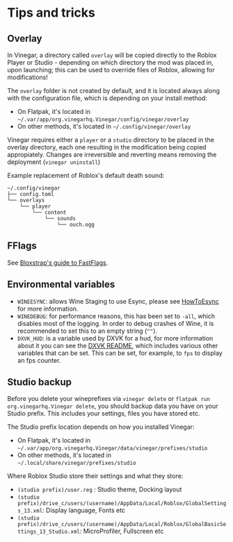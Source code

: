 # Tips and tricks

## Overlay

In Vinegar, a directory called `overlay` will be copied directly to the Roblox Player or Studio - depending on which directory the mod was placed in, upon launching; this can be used to override files of Roblox, allowing for modifications!

The `overlay` folder is not created by default, and it is located always along with the configuration file, which is depending on your install method:

- On Flatpak, it's located in `~/.var/app/org.vinegarhq.Vinegar/config/vinegar/overlay`
- On other methods, it's located in `~/.config/vinegar/overlay`

Vinegar requires either a `player` or a `studio` directory to be placed in the overlay directory, each one resulting in the modification being copied appropiately. Changes are irreversible and reverting means removing the deployment (`vinegar uninstall`)

Example replacement of Roblox's default death sound:

```
~/.config/vinegar
├── config.toml
└── overlays
    └── player
        └── content
            └── sounds
                └── ouch.ogg
```

## FFlags

See [Bloxstrap's guide to FastFlags](https://github.com/pizzaboxer/bloxstrap/wiki/A-guide-to-FastFlags).

## Environmental variables

- `WINEESYNC`: allows Wine Staging to use Esync, please see [HowToEsync](https://github.com/lutris/docs/blob/master/HowToEsync.md) for more information.
- `WINEDEBUG`: for performance reasons, this has been set to `-all`, which disables most of the logging. In order to debug crashes of Wine, it is recommended to set this to an empty string (`""`).
- `DXVK_HUD`: is a variable used by DXVK for a hud, for more information about it you can see the [DXVK README](https://github.com/doitsujin/dxvk#hud), which includes various other variables that can be set. This can be set, for example, to `fps` to display an fps counter.

## Studio backup

Before you delete your wineprefixes via `vinegar delete` or `flatpak run org.vinegarhq.Vinegar delete`, you should backup data you have on your Studio prefix. This includes your settings, files you have stored etc.

The Studio prefix location depends on how you installed Vinegar:

- On Flatpak, it's located in `~/.var/app/org.vinegarhq.Vinegar/data/vinegar/prefixes/studio`
- On other methods, it's located in `~/.local/share/vinegar/prefixes/studio`

Where Roblox Studio store their settings and what they store:

- `(studio prefix)/user.reg` : Studio theme, Docking layout
- `(studio prefix)/drive_c/users/(username)/AppData/Local/Roblox/GlobalSettings_13.xml`: Display language, Fonts etc 
- `(studio prefix)/drive_c/users/(username)/AppData/Local/Roblox/GlobalBasicSettings_13_Studio.xml`: MicroProfiler, Fullscreen etc
